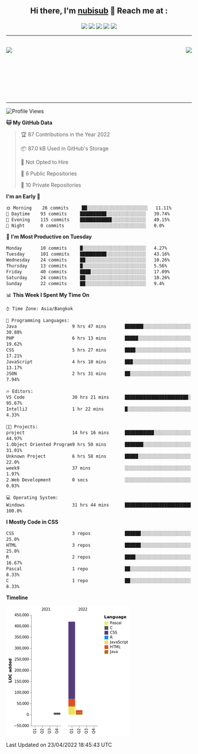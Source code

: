<!-- # <p align = "center">nubisub</p> -->

## <p align = "center">Hi there, I'm [nubisub](https://nubisub.xyz) 👋 Reach me at :</p>

<div align = "center">
 
   [<img src="https://img.shields.io/badge/Facebook-%231877F2.svg?style=for-the-badge&logo=Facebook&logoColor=white" />](https://youtu.be/6CKoBtMsdSw?t=18)
   [<img src="https://img.shields.io/badge/Gmail-D14836?style=for-the-badge&logo=gmail&logoColor=white" />](https://youtu.be/6CKoBtMsdSw?t=18)
   [<img src="https://img.shields.io/badge/linkedin-%230077B5.svg?style=for-the-badge&logo=linkedin&logoColor=white" />](https://youtu.be/6CKoBtMsdSw?t=18)
   [<img src="https://img.shields.io/badge/Reddit-FF4500?style=for-the-badge&logo=reddit&logoColor=white" />](https://youtu.be/6CKoBtMsdSw?t=18)
   [<img src="https://img.shields.io/badge/YouTube-%23FF0000.svg?style=for-the-badge&logo=YouTube&logoColor=white" />](https://youtu.be/6CKoBtMsdSw?t=18)
 
</div>

---

<br>
   <img  align="left" src="https://github-readme-stats.vercel.app/api?username=nubisub&show_icons=true&theme=react" />
   <img align="right" src="https://github-readme-stats.vercel.app/api/top-langs/?username=nubisub&theme=react&layout=compact&card_width=260" />
<br>
<br><br><br><br><br><br><br>

---
<!--START_SECTION:waka-->
![Profile Views](http://img.shields.io/badge/Profile%20Views-123-blue)

**🐱 My GitHub Data** 

> 🏆 87 Contributions in the Year 2022
 > 
> 📦 87.0 kB Used in GitHub's Storage 
 > 
> 🚫 Not Opted to Hire
 > 
> 📜 6 Public Repositories 
 > 
> 🔑 10 Private Repositories  
 > 
**I'm an Early 🐤** 

```text
🌞 Morning    26 commits     ██░░░░░░░░░░░░░░░░░░░░░░░   11.11% 
🌆 Daytime    93 commits     ██████████░░░░░░░░░░░░░░░   39.74% 
🌃 Evening    115 commits    ████████████░░░░░░░░░░░░░   49.15% 
🌙 Night      0 commits      ░░░░░░░░░░░░░░░░░░░░░░░░░   0.0%

```
📅 **I'm Most Productive on Tuesday** 

```text
Monday       10 commits     █░░░░░░░░░░░░░░░░░░░░░░░░   4.27% 
Tuesday      101 commits    ██████████░░░░░░░░░░░░░░░   43.16% 
Wednesday    24 commits     ██░░░░░░░░░░░░░░░░░░░░░░░   10.26% 
Thursday     13 commits     █░░░░░░░░░░░░░░░░░░░░░░░░   5.56% 
Friday       40 commits     ████░░░░░░░░░░░░░░░░░░░░░   17.09% 
Saturday     24 commits     ██░░░░░░░░░░░░░░░░░░░░░░░   10.26% 
Sunday       22 commits     ██░░░░░░░░░░░░░░░░░░░░░░░   9.4%

```


📊 **This Week I Spent My Time On** 

```text
⌚︎ Time Zone: Asia/Bangkok

💬 Programming Languages: 
Java                     9 hrs 47 mins       ███████░░░░░░░░░░░░░░░░░░   30.88% 
PHP                      6 hrs 13 mins       █████░░░░░░░░░░░░░░░░░░░░   19.62% 
CSS                      5 hrs 27 mins       ████░░░░░░░░░░░░░░░░░░░░░   17.21% 
JavaScript               4 hrs 10 mins       ███░░░░░░░░░░░░░░░░░░░░░░   13.17% 
JSON                     2 hrs 31 mins       ██░░░░░░░░░░░░░░░░░░░░░░░   7.94%

🔥 Editors: 
VS Code                  30 hrs 21 mins      ████████████████████████░   95.67% 
IntelliJ                 1 hr 22 mins        █░░░░░░░░░░░░░░░░░░░░░░░░   4.33%

🐱‍💻 Projects: 
project                  14 hrs 16 mins      ███████████░░░░░░░░░░░░░░   44.97% 
1.Object Oriented Program9 hrs 50 mins       ███████░░░░░░░░░░░░░░░░░░   31.01% 
Unknown Project          6 hrs 58 mins       █████░░░░░░░░░░░░░░░░░░░░   22.0% 
week9                    37 mins             ░░░░░░░░░░░░░░░░░░░░░░░░░   1.97% 
2.Web Development        0 secs              ░░░░░░░░░░░░░░░░░░░░░░░░░   0.03%

💻 Operating System: 
Windows                  31 hrs 44 mins      █████████████████████████   100.0%

```

**I Mostly Code in CSS** 

```text
CSS                      3 repos             ██████░░░░░░░░░░░░░░░░░░░   25.0% 
HTML                     3 repos             ██████░░░░░░░░░░░░░░░░░░░   25.0% 
R                        2 repos             ████░░░░░░░░░░░░░░░░░░░░░   16.67% 
Pascal                   1 repo              ██░░░░░░░░░░░░░░░░░░░░░░░   8.33% 
C                        1 repo              ██░░░░░░░░░░░░░░░░░░░░░░░   8.33%

```


**Timeline**

![Chart not found](https://raw.githubusercontent.com/nubisub/nubisub/master/charts/bar_graph.png) 


 Last Updated on 23/04/2022 18:45:43 UTC
<!--END_SECTION:waka-->
